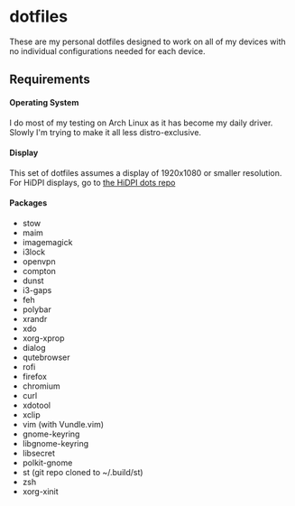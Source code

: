 # dotfiles
These are my personal dotfiles designed to work on all of my devices with no individual configurations needed for each device. 

## Requirements

#### Operating System

I do most of my testing on Arch Linux as it has become my daily driver. Slowly I'm trying to make it all less distro-exclusive.

#### Display

This set of dotfiles assumes a display of 1920x1080 or smaller resolution. For HiDPI displays, go to [the HiDPI dots repo](https://github.com/astrakk/dots-hidpi)

#### Packages

  - stow
  - maim
  - imagemagick
  - i3lock
  - openvpn
  - compton
  - dunst
  - i3-gaps
  - feh 
  - polybar
  - xrandr
  - xdo 
  - xorg-xprop
  - dialog
  - qutebrowser
  - rofi
  - firefox
  - chromium
  - curl
  - xdotool
  - xclip
  - vim (with Vundle.vim)
  - gnome-keyring
  - libgnome-keyring
  - libsecret
  - polkit-gnome
  - st (git repo cloned to ~/.build/st)
  - zsh
  - xorg-xinit
